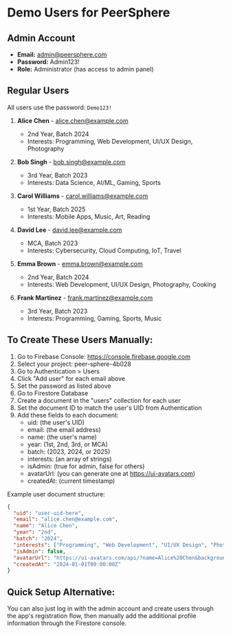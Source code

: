 # Demo Users for PeerSphere

## Admin Account
- **Email:** admin@peersphere.com
- **Password:** Admin123!
- **Role:** Administrator (has access to admin panel)

## Regular Users
All users use the password: `Demo123!`

1. **Alice Chen** - alice.chen@example.com
   - 2nd Year, Batch 2024
   - Interests: Programming, Web Development, UI/UX Design, Photography

2. **Bob Singh** - bob.singh@example.com
   - 3rd Year, Batch 2023
   - Interests: Data Science, AI/ML, Gaming, Sports

3. **Carol Williams** - carol.williams@example.com
   - 1st Year, Batch 2025
   - Interests: Mobile Apps, Music, Art, Reading

4. **David Lee** - david.lee@example.com
   - MCA, Batch 2023
   - Interests: Cybersecurity, Cloud Computing, IoT, Travel

5. **Emma Brown** - emma.brown@example.com
   - 2nd Year, Batch 2024
   - Interests: Web Development, UI/UX Design, Photography, Cooking

6. **Frank Martinez** - frank.martinez@example.com
   - 3rd Year, Batch 2023
   - Interests: Programming, Gaming, Sports, Music

## To Create These Users Manually:

1. Go to Firebase Console: https://console.firebase.google.com
2. Select your project: peer-sphere-4b028
3. Go to Authentication > Users
4. Click "Add user" for each email above
5. Set the password as listed above
6. Go to Firestore Database
7. Create a document in the "users" collection for each user
8. Set the document ID to match the user's UID from Authentication
9. Add these fields to each document:
   - uid: (the user's UID)
   - email: (the email address)
   - name: (the user's name)
   - year: (1st, 2nd, 3rd, or MCA)
   - batch: (2023, 2024, or 2025)
   - interests: (an array of strings)
   - isAdmin: (true for admin, false for others)
   - avatarUrl: (you can generate one at https://ui-avatars.com)
   - createdAt: (current timestamp)

Example user document structure:
```json
{
  "uid": "user-uid-here",
  "email": "alice.chen@example.com",
  "name": "Alice Chen",
  "year": "2nd",
  "batch": "2024",
  "interests": ["Programming", "Web Development", "UI/UX Design", "Photography"],
  "isAdmin": false,
  "avatarUrl": "https://ui-avatars.com/api/?name=Alice%20Chen&background=random&size=128",
  "createdAt": "2024-01-01T00:00:00Z"
}
```

## Quick Setup Alternative:

You can also just log in with the admin account and create users through the app's registration flow, then manually add the additional profile information through the Firestore console.
